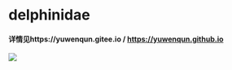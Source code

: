 # delphinidae

#### 详情见https://yuwenqun.gitee.io / https://yuwenqun.github.io


![](http://delphinidae.yu2lulu.xyz/assets/dashboard.jpg)
